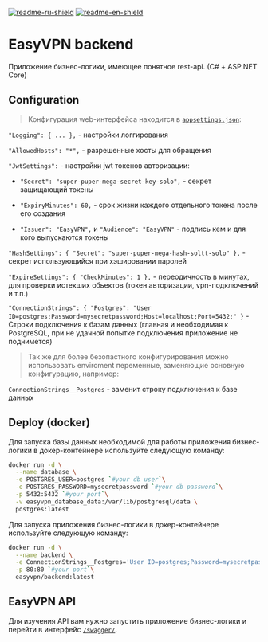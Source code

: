 [![readme-ru-shield]][readme-ru-url]
[![readme-en-shield]][readme-en-url]

[readme-ru-shield]: https://img.shields.io/badge/ru-blue
[readme-ru-url]: README.md
[readme-en-shield]: https://img.shields.io/badge/en-gray
[readme-en-url]: README.en_EN.md


# EasyVPN backend
Приложение бизнес-логики, имеющее понятное rest-api. (C# + ASP.NET Core)


## Configuration
> Конфигурация web-интерфейса находится в [`appsettings.json`](./src/EasyVPN.Api/appsettings.json):

`"Logging": { ... },` - настройки логгирования

`"AllowedHosts": "*",` - разрешенные хосты для обращения

`"JwtSettings":` - настройки jwt токенов авторизации:

 - `"Secret": "super-puper-mega-secret-key-solo",` - секрет защищающий токены
 - `"ExpiryMinutes": 60,` - срок жизни каждого отдельного токена после его создания

 - `"Issuer": "EasyVPN",` и `"Audience": "EasyVPN"` - подпись кем и для кого выпускаются токены

`"HashSettings": { "Secret": "super-puper-mega-hash-soltt-solo" },` - секрет использующийся при хэшировании паролей

`"ExpireSettings": { "CheckMinutes": 1 },` - переодичность в минутах, для проверки истекших обьектов (токен авторизации, vpn-подключений и т.п.)

`"ConnectionStrings": { "Postgres": "User ID=postgres;Password=mysecretpassword;Host=localhost;Port=5432;" }` - Строки подключения к базам данных
(главная и необходимая к PostgreSQL, при не удачной попытке подключения приложение не поднимется)

> Так же для более безопастного конфигурирования можно использовать enviroment переменные, заменяющие основную конфигурацию, например:

`ConnectionStrings__Postgres` - заменит строку подключения к базе данных


## Deploy (docker)
Для запуска базы данных необходимой для работы приложения бизнес-логики в докер-контейнере используйте следующую команду:
```bash
docker run -d \
  --name database \
  -e POSTGRES_USER=postgres `#your db user`\
  -e POSTGRES_PASSWORD=mysecretpassword `#your db password`\
  -p 5432:5432 `#your port`\
  -v easyvpn_database_data:/var/lib/postgresql/data \
  postgres:latest
```

Для запуска приложения бизнес-логики в докер-контейнере используйте следующую команду:
```bash
docker run -d \
  --name backend \
  -e ConnectionStrings__Postgres='User ID=postgres;Password=mysecretpassword;Host=localhost;Port=5432;' \
  -p 80:80 `#your port`\
  easyvpn/backend:latest
```

## EasyVPN API
Для изучения API вам нужно запустить приложение бизнес-логики и перейти в интерфейс [`/swagger/`](http://localhost/swagger/).
